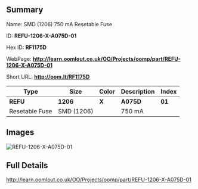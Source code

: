 

## Summary
 
Name:  SMD (1206) 750 mA Resetable Fuse 

ID: __REFU-1206-X-A075D-01__

Hex ID: __RF1175D__

WebPage: __http://learn.oomlout.co.uk/OO/Projects/oomp/part/REFU-1206-X-A075D-01__

Short URL: __http://oom.lt/RF1175D__


| Type   | Size   | Color   | Description   | Index   |    
| ----- | ------   | ------   | -----   | ----   |    
| __REFU__   					| __1206__   					| __X__    						| __A075D__    					| __01__ |    
| Resetable Fuse		| SMD (1206)	| 		| 750 mA	| 	|

## Images
![REFU-1206-X-A075D-01](http://oomlout.com/oomp-gen/parts/REFU-1206-X-A075D-01/REFU-1206-X-A075D-01_420.jpg)

## Full Details

 http://learn.oomlout.co.uk/OO/Projects/oomp/part/REFU-1206-X-A075D-01

